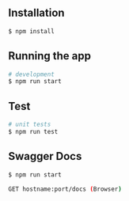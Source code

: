 ## Installation

```bash
$ npm install
```

## Running the app

```bash
# development
$ npm run start
```

## Test

```bash
# unit tests
$ npm run test
```

## Swagger Docs

```bash
$ npm run start

GET hostname:port/docs (Browser)
```
